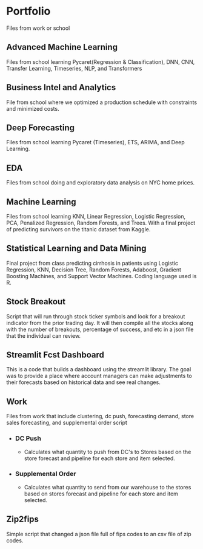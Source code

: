# Portfolio
Files from work or school

## Advanced Machine Learning
Files from school learning Pycaret(Regression & Classification), DNN, CNN, Transfer Learning, Timeseries, NLP, and Transformers

## Business Intel and Analytics
File from school where we optimized a production schedule with constraints and minimized costs. 

## Deep Forecasting
Files from school learning Pycaret (Timeseries), ETS, ARIMA, and Deep Learning. 

## EDA
Files from school doing and exploratory data analysis on NYC home prices.

## Machine Learning
Files from school learning KNN, Linear Regression, Logistic Regression, PCA, Penalized Regression, Random Forests, and Trees. With a final project of predicting survivors on the titanic dataset from Kaggle. 

## Statistical Learning and Data Mining
Final project from class predicting cirrhosis in patients using Logistic Regression, KNN, Decision Tree, Random Forests, Adaboost, Gradient Boosting Machines, and Support Vector Machines. Coding language used is R. 

## Stock Breakout
Script that will run through stock ticker symbols and look for a breakout indicator from the prior trading day. It will then compile all the stocks along with the number of breakouts, percentage of success, and etc in a json file that the individual can review.

## Streamlit Fcst Dashboard
This is a code that builds a dashboard using the streamlit library. The goal was to provide a place where account managers can make adjustments to their forecasts based on historical data and see real changes. 

## Work
Files from work that include clustering, dc push, forecasting demand, store sales forecasting, and supplemental order script

* ### DC Push
    * Calculates what quantity to push from DC's to Stores based on the store forecast and pipeline for each store and item selected.

* ### Supplemental Order
    * Calculates what quantity to send from our warehouse to the stores based on stores forecast and pipeline for each store and item selected. 

## Zip2fips
Simple script that changed a json file full of fips codes to an csv file of zip codes. 